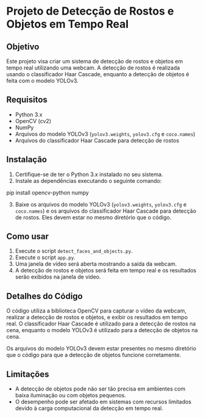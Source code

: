 # Projeto de Detecção de Rostos e Objetos em Tempo Real

## Objetivo

Este projeto visa criar um sistema de detecção de rostos e objetos em tempo real utilizando uma webcam. A detecção de rostos é realizada usando o classificador Haar Cascade, enquanto a detecção de objetos é feita com o modelo YOLOv3.

## Requisitos

- Python 3.x
- OpenCV (cv2)
- NumPy
- Arquivos do modelo YOLOv3 (`yolov3.weights`, `yolov3.cfg` e `coco.names`)
- Arquivos do classificador Haar Cascade para detecção de rostos

## Instalação

1. Certifique-se de ter o Python 3.x instalado no seu sistema.
2. Instale as dependências executando o seguinte comando:

pip install opencv-python numpy

3. Baixe os arquivos do modelo YOLOv3 (`yolov3.weights`, `yolov3.cfg` e `coco.names`) e os arquivos do classificador Haar Cascade para detecção de rostos. Eles devem estar no mesmo diretório que o código.

## Como usar

1. Execute o script `detect_faces_and_objects.py`.
2. Execute o script `app.py`.
3. Uma janela de vídeo será aberta mostrando a saída da webcam.
4. A detecção de rostos e objetos será feita em tempo real e os resultados serão exibidos na janela de vídeo.

## Detalhes do Código

O código utiliza a biblioteca OpenCV para capturar o vídeo da webcam, realizar a detecção de rostos e objetos, e exibir os resultados em tempo real. O classificador Haar Cascade é utilizado para a detecção de rostos na cena, enquanto o modelo YOLOv3 é utilizado para a detecção de objetos na cena.

Os arquivos do modelo YOLOv3 devem estar presentes no mesmo diretório que o código para que a detecção de objetos funcione corretamente.

## Limitações

- A detecção de objetos pode não ser tão precisa em ambientes com baixa iluminação ou com objetos pequenos.
- O desempenho pode ser afetado em sistemas com recursos limitados devido à carga computacional da detecção em tempo real.
